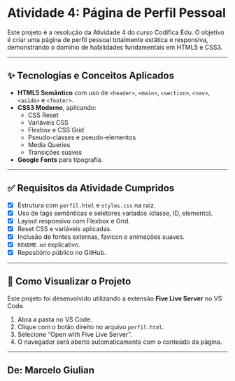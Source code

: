 # Atividade 4: Página de Perfil Pessoal

Este projeto é a resolução da Atividade 4 do curso Codifica Edu. O objetivo é criar uma página de perfil pessoal totalmente estática e responsiva, demonstrando o domínio de habilidades fundamentais em HTML5 e CSS3.

---

## ✨ Tecnologias e Conceitos Aplicados

- **HTML5 Semântico** com uso de `<header>`, `<main>`, `<section>`, `<nav>`, `<aside>` e `<footer>`.
- **CSS3 Moderno**, aplicando:
  - CSS Reset
  - Variáveis CSS
  - Flexbox e CSS Grid
  - Pseudo-classes e pseudo-elementos
  - Media Queries
  - Transições suaves
- **Google Fonts** para tipografia.

---

## ✅ Requisitos da Atividade Cumpridos

- [x] Estrutura com `perfil.html` e `styles.css` na raiz.
- [x] Uso de tags semânticas e seletores variados (classe, ID, elemento).
- [x] Layout responsivo com Flexbox e Grid.
- [x] Reset CSS e variáveis aplicadas.
- [x] Inclusão de fontes externas, favicon e animações suaves.
- [x] `README.md` explicativo.
- [x] Repositório público no GitHub.

---

## 🚀 Como Visualizar o Projeto

Este projeto foi desenvolvido utilizando a extensão **Five Live Server** no VS Code.

1. Abra a pasta no VS Code.
2. Clique com o botão direito no arquivo `perfil.html`.
3. Selecione “Open with Five Live Server”.
4. O navegador será aberto automaticamente com o conteúdo da página.

---

## De: Marcelo Giulian
